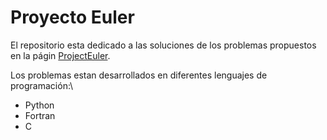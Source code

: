 # Proyecto Euler

El repositorio esta dedicado a las soluciones de los problemas propuestos en la págin [ProjectEuler](https://projecteuler.net/).

Los problemas estan desarrollados en diferentes lenguajes de programación:\
-  Python
- Fortran
- C
